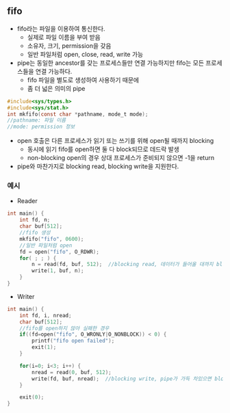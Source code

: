 ## fifo

- fifo라는 파일을 이용하여 통신한다.
    - 실제로 파일 이름을 부여 받음
    - 소유자, 크기, permission을 갖음
    - 일반 파일처럼 open, close, read, write 가능
- pipe는 동일한 ancestor를 갖는 프로세스들만 연결 가능하지만 fifo는 모든 프로세스들을 연결 가능하다.
    - fifo 파일을 별도로 생성하여 사용하기 때문에
    - 좀 더 넓은 의미의 pipe

```c
#include<sys/types.h>
#include<sys/stat.h>
int mkfifo(const char *pathname, mode_t mode);
//pathname: 파일 이름
//mode: permission 정보
```

- open 호출은 다른 프로세스가 읽기 또는 쓰기를 위해 open될 때까지 blocking
    - 동시에 읽기 fifo를 open하면 둘 다 block되므로 데드락 발생
    - non-blocking open의 경우 상대 프로세스가 준비되지 않으면 -1을 return
- pipe와 마찬가지로 blocking read, blocking write을 지원한다.

### 예시

- Reader

```c
int main() {
	int fd, n;
	char buf[512];
	//fifo 생성
	mkfifo("fifo", 0600);
	//일반 파일처럼 open
	fd = open("fifo", O_RDWR);
	for( ; ; ) {
		n = read(fd, buf, 512);  //blocking read, 데이터가 들어올 대까지 block
		write(1, buf, n);
	}
}
```

- Writer

```c
int main() {
	int fd, i, nread;
	char buf[512];
	//fifo를 open하지 않아 실패한 경우	
	if((fd=open("fifo", O_WRONLY|O_NONBLOCK)) < 0) {
		printf("fifo open failed");
		exit(1);
	}

	for(i=0; i<3; i++) {
		nread = read(0, buf, 512);
		write(fd, buf, nread);  //blocking write, pipe가 가득 차있으면 block
	}

	exit(0);
}
```
